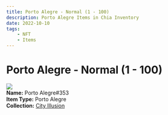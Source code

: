 ```yaml
---
title: Porto Alegre - Normal (1 - 100)
description: Porto Alegre Items in Chia Inventory
date: 2022-10-10
tags:
    - NFT
    - Items
---
```


# Porto Alegre - Normal (1 - 100)
<div class="item_thumbnail">
<img loading="lazy" src="https://oyaivqqgbhr4tddjt5qj24skqs45qpvckujaud5yplshbm35.arweave.net/dgCKwgYJ48mMaZ9gn-XJKhLnYPqJVEg_oPuHrkcLN94"><br/>
<div><strong>Name:</strong> Porto Alegre#353</div>
<div><strong>Item Type:</strong> Porto Alegre</div>
<div><strong>Collection:</strong> <a href="https://www.spacescan.io/xch/nft/collection/col1lend2dcn558km4wcwta4xnkfv3xpcmlp9kyt0m909emvfxechlyqdl5ndg">City Illusion</a></div>
</div>

